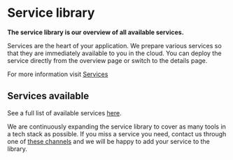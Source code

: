 ﻿---
sidebar_position: 5
---

# Service library

**The service library is our overview of all available services.**

Services are the heart of your application. We prepare various services so that they are immediately available to you in the cloud. You can deploy the service directly from the overview page or switch to the details page.

For more information visit [Services](services.md)

## Services available

See a full list of available services [here](../services/service-overview.md).

We are continuously expanding the service library to cover as many tools in a tech stack as possible. If you miss a service you need, contact us through one of [these channels](../general/help-feedback.md) and we will be happy to add your service to the library.